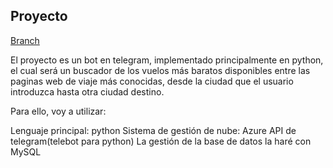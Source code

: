 ## Proyecto

[Branch](https://pmolinag.github.io/proyecto/)

El proyecto es un bot en telegram, implementado principalmente en python, el cual será un buscador de los vuelos más baratos disponibles entre las paginas web de viaje más conocidas, desde la ciudad que el usuario introduzca hasta otra ciudad destino.

Para ello, voy a utilizar:

Lenguaje principal: python
Sistema de gestión de nube: Azure
API de telegram(telebot para python)
La gestión de la base de datos la haré con MySQL
